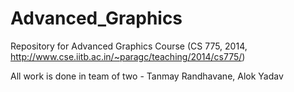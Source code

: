 Advanced_Graphics
=================
Repository for Advanced Graphics Course 
(CS 775, 2014, http://www.cse.iitb.ac.in/~paragc/teaching/2014/cs775/)

All work is done in team of two -
Tanmay Randhavane,
Alok Yadav
